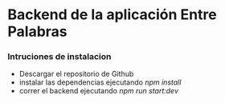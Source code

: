 # Backend de la aplicación Entre Palabras

### Intruciones de instalacion
* Descargar el repositorio de Github
* instalar las dependencias ejecutando *npm install*
* correr el backend ejecutando *npm run start:dev*
